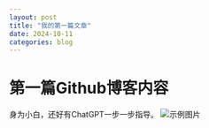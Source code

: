 ```yaml
---
layout: post
title: "我的第一篇文章"
date: 2024-10-11
categories: blog
---
```




# 第一篇Github博客内容

身为小白，还好有ChatGPT一步一步指导。
![示例图片](images/sunshine.webp)

